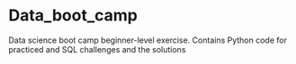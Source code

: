 # Data_boot_camp
Data science boot camp beginner-level exercise. Contains Python code for practiced and SQL challenges and the solutions
